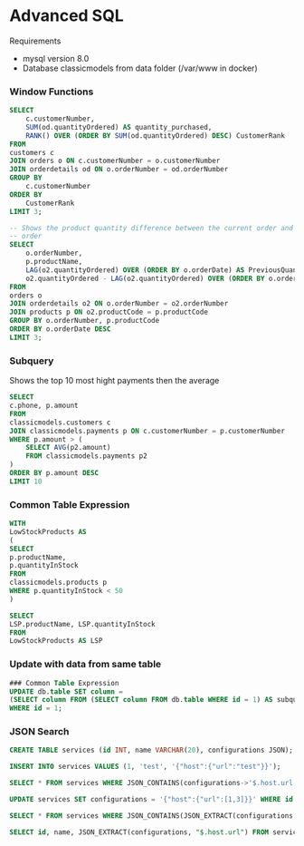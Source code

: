 # Advanced SQL
Requirements
- mysql version 8.0
- Database classicmodels from data folder (/var/www in docker)

### Window Functions
```sql
SELECT
	c.customerNumber,
	SUM(od.quantityOrdered) AS quantity_purchased,
	RANK() OVER (ORDER BY SUM(od.quantityOrdered) DESC) CustomerRank
FROM
customers c
JOIN orders o ON c.customerNumber = o.customerNumber
JOIN orderdetails od ON o.orderNumber = od.orderNumber
GROUP BY
	c.customerNumber
ORDER BY
	CustomerRank
LIMIT 3;
```
```sql
-- Shows the product quantity difference between the current order and the previous
-- order
SELECT
	o.orderNumber,
	p.productName,
	LAG(o2.quantityOrdered) OVER (ORDER BY o.orderDate) AS PreviousQuantity,
	o2.quantityOrdered - LAG(o2.quantityOrdered) OVER (ORDER BY o.orderDate) AS QuantityDifference
FROM
orders o
JOIN orderdetails o2 ON o.orderNumber = o2.orderNumber
JOIN products p ON o2.productCode = p.productCode
GROUP BY o.orderNumber, p.productCode
ORDER BY o.orderDate DESC
LIMIT 3;
```

### Subquery
Shows the top 10 most hight payments then the average
```sql
SELECT
c.phone, p.amount
FROM
classicmodels.customers c
JOIN classicmodels.payments p ON c.customerNumber = p.customerNumber
WHERE p.amount > (
	SELECT AVG(p2.amount)
	FROM classicmodels.payments p2
)
ORDER BY p.amount DESC
LIMIT 10
```

### Common Table Expression

```sql
WITH 
LowStockProducts AS 
(
SELECT
p.productName,
p.quantityInStock
FROM
classicmodels.products p
WHERE p.quantityInStock < 50
)

SELECT
LSP.productName, LSP.quantityInStock
FROM
LowStockProducts AS LSP
```

### Update with data from same table

```sql
### Common Table Expression
UPDATE db.table SET column =
(SELECT column FROM (SELECT column FROM db.table WHERE id = 1) AS subquery)
WHERE id = 1;
```
### JSON Search
```sql
CREATE TABLE services (id INT, name VARCHAR(20), configurations JSON);

INSERT INTO services VALUES (1, 'test', '{"host":{"url":"test"}}');

SELECT * FROM services WHERE JSON_CONTAINS(configurations->'$.host.url', '"test"') limit 1;

UPDATE services SET configurations = '{"host":{"url":[1,3]}}' WHERE id = 5;

SELECT * FROM services WHERE JSON_CONTAINS(JSON_EXTRACT(configurations, "$.host.url"), '[3]') order by id desc limit 1;

SELECT id, name, JSON_EXTRACT(configurations, "$.host.url") FROM services WHERE id = 5;
```
